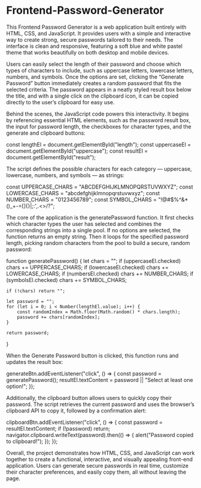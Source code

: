 # Frontend-Password-Generator

This Frontend Password Generator is a web application built entirely with HTML, CSS, and JavaScript. It provides users with a simple and interactive way to create strong, secure passwords tailored to their needs. The interface is clean and responsive, featuring a soft blue and white pastel theme that works beautifully on both desktop and mobile devices.

Users can easily select the length of their password and choose which types of characters to include, such as uppercase letters, lowercase letters, numbers, and symbols. Once the options are set, clicking the “Generate Password” button immediately creates a random password that fits the selected criteria. The password appears in a neatly styled result box below the title, and with a single click on the clipboard icon, it can be copied directly to the user’s clipboard for easy use.

Behind the scenes, the JavaScript code powers this interactivity. It begins by referencing essential HTML elements, such as the password result box, the input for password length, the checkboxes for character types, and the generate and clipboard buttons:

const lengthEl = document.getElementById("length");
const uppercaseEl = document.getElementById("uppercase");
const resultEl = document.getElementById("result");


The script defines the possible characters for each category — uppercase, lowercase, numbers, and symbols — as strings:

const UPPERCASE_CHARS = "ABCDEFGHIJKLMNOPQRSTUVWXYZ";
const LOWERCASE_CHARS = "abcdefghijklmnopqrstuvwxyz";
const NUMBER_CHARS = "0123456789";
const SYMBOL_CHARS = "!@#$%^&*()_+-=[]{}|;:',.<>/?";


The core of the application is the generatePassword function. It first checks which character types the user has selected and combines the corresponding strings into a single pool. If no options are selected, the function returns an empty string. Then it loops for the specified password length, picking random characters from the pool to build a secure, random password:

function generatePassword() {
    let chars = "";
    if (uppercaseEl.checked) chars += UPPERCASE_CHARS;
    if (lowercaseEl.checked) chars += LOWERCASE_CHARS;
    if (numbersEl.checked) chars += NUMBER_CHARS;
    if (symbolsEl.checked) chars += SYMBOL_CHARS;

    if (!chars) return "";

    let password = "";
    for (let i = 0; i < Number(lengthEl.value); i++) {
        const randomIndex = Math.floor(Math.random() * chars.length);
        password += chars[randomIndex];
    }

    return password;
}


When the Generate Password button is clicked, this function runs and updates the result box:

generateBtn.addEventListener("click", () => {
    const password = generatePassword();
    resultEl.textContent = password || "Select at least one option!";
});


Additionally, the clipboard button allows users to quickly copy their password. The script retrieves the current password and uses the browser’s clipboard API to copy it, followed by a confirmation alert:

clipboardBtn.addEventListener("click", () => {
    const password = resultEl.textContent;
    if (!password) return;
    navigator.clipboard.writeText(password).then(() => {
        alert("Password copied to clipboard!");
    });
});


Overall, the project demonstrates how HTML, CSS, and JavaScript can work together to create a functional, interactive, and visually appealing front-end application. Users can generate secure passwords in real time, customize their character preferences, and easily copy them, all without leaving the page.



